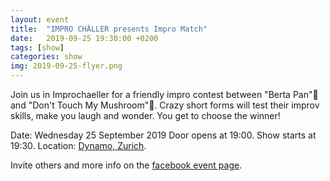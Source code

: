 ```yaml
---
layout: event
title:  "IMPRO CHÄLLER presents Impro Match"
date:   2019-09-25 19:30:00 +0200
tags: [show]
categories: show
img: 2019-09-25-flyer.png
---
```

Join us in Improchaeller for a friendly impro contest between "Berta Pan"🍳 and "Don't Touch My Mushroom"🍄. Crazy short forms will test their improv skills, make you laugh and wonder. You get to choose the winner!
<!--more-->
Date: Wednesday 25 September 2019
Door opens at 19:00. Show starts at 19:30.
Location: [Dynamo, Zurich](https://goo.gl/maps/ShkY6RhFgo29BAFk7).

Invite others and more info on the [facebook event page](https://www.facebook.com/events/2451987614884101/).
